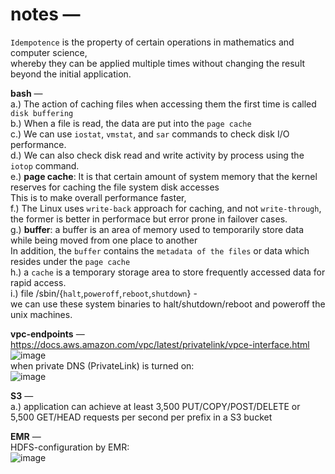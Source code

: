 # notes — 

`Idempotence` is the property of certain operations in mathematics and computer science,  
whereby they can be applied multiple times without changing the result beyond the initial application.  

**bash** —  
a.) The action of caching files when accessing them the first time is called `disk buffering`  
b.) When a file is read, the data are put into the `page cache`  
c.) We can use `iostat`, `vmstat`, and `sar` commands to check disk I/O performance.  
d.) We can also check disk read and write activity by process using the `iotop` command.  
e.) **page cache**: It is that certain amount of system memory that the kernel reserves for caching the file system disk accesses  
This is to make overall performance faster,  
f.) The Linux uses `write-back` approach for caching, and not `write-through`,  
the former is better in performace but error prone in failover cases.  
g.) **buffer**: a buffer is an area of memory used to temporarily store data while being moved from one place to another  
In addition, the `buffer` contains the `metadata of the files` or data which resides under the `page cache`  
h.) a `cache` is a temporary storage area to store frequently accessed data for rapid access.  
i.) file /sbin/{`halt`,`poweroff`,`reboot`,`shutdown`} -  
we can use these system binaries to halt/shutdown/reboot and poweroff the unix machines.  

**vpc-endpoints** —  
https://docs.aws.amazon.com/vpc/latest/privatelink/vpce-interface.html  
![image](https://user-images.githubusercontent.com/26399543/147568840-599a4e76-554b-4407-a2c0-66b196684a40.png)  
when private DNS (PrivateLink) is turned on:  
![image](https://user-images.githubusercontent.com/26399543/147568925-3f709b07-415f-473c-b3d6-735abe8d0ef4.png)  

**S3** —  
a.) application can achieve at least 3,500 PUT/COPY/POST/DELETE or 5,500 GET/HEAD requests per second per prefix in a S3 bucket  

**EMR** —  
HDFS-configuration by EMR:  
![image](https://user-images.githubusercontent.com/26399543/147821979-e34502b6-dc6d-482a-86e8-63a804af7c19.png)

